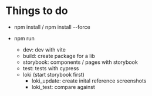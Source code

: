 # Things to do

- npm install / npm install --force

- npm run
  - dev: dev with vite
  - build: create package for a lib
  - storybook: components / pages with storybook
  - test: tests with cypress
  - loki (start storybook first)
    - loki_update: create inital reference screenshots
    - loki_test: compare against
